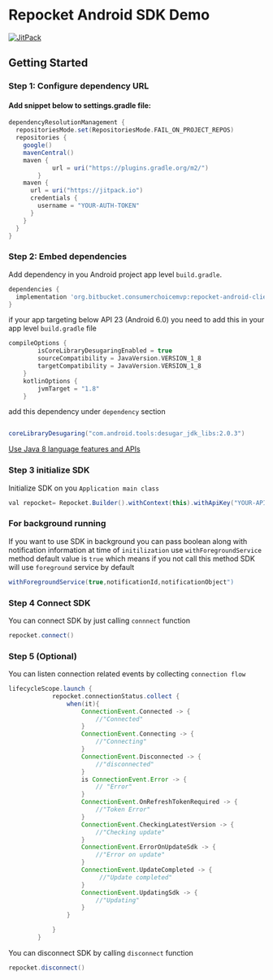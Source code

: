 # Repocket Android SDK Demo

[![JitPack](https://jitpack.io/v/org.bitbucket.consumerchoicemvp/repocket-android-client-sdk.svg)](https://jitpack.io/#org.bitbucket.consumerchoicemvp/repocket-android-client-sdk)

## Getting Started

### Step 1: Configure dependency URL

#### Add snippet below to settings.gradle file:

```groovy
dependencyResolutionManagement {
  repositoriesMode.set(RepositoriesMode.FAIL_ON_PROJECT_REPOS)
  repositories {
    google()
    mavenCentral()
    maven {
            url = uri("https://plugins.gradle.org/m2/")
        }
    maven {
      url = uri("https://jitpack.io")
      credentials {
        username = "YOUR-AUTH-TOKEN"
      }
    }
  }
}
```

### Step 2: Embed dependencies

Add dependency in you Android project app level  `build.gradle`.

```groovy
dependencies {
  implementation 'org.bitbucket.consumerchoicemvp:repocket-android-client-sdk:LATEST-VERSION'
}
```

if your app targeting below API 23 (Android 6.0) you need to add this in your app level `build.gradle` file

```groovy
compileOptions {
        isCoreLibraryDesugaringEnabled = true
        sourceCompatibility = JavaVersion.VERSION_1_8
        targetCompatibility = JavaVersion.VERSION_1_8
    }
    kotlinOptions {
        jvmTarget = "1.8"
    }
```

add this dependency under `dependency` section

```groovy

coreLibraryDesugaring("com.android.tools:desugar_jdk_libs:2.0.3")

```

[Use Java 8 language features and APIs](https://developer.android.com/studio/write/java8-support.html)

### Step 3 initialize SDK

Initialize SDK on you `Application main class`

```groovy
val repocket= Repocket.Builder().withContext(this).withApiKey("YOUR-API-KEY").build()
```

### For background running

If you want to use SDK in background you can pass boolean along with notification information at time of `initilization`
use `withForegroundService` method default value is `true` which means if you not call this method SDK will
use `foreground` service by default

```groovy
withForegroundService(true,notificationId,notificationObject")
```

### Step 4 Connect SDK

You can connect SDK by just calling `connnect` function

```groovy
repocket.connect()
```

### Step 5 (Optional)

You can listen connection related events by collecting `connection flow`

```groovy
lifecycleScope.launch {
            repocket.connectionStatus.collect {
                when(it){
                    ConnectionEvent.Connected -> {
                        //"Connected"
                    }
                    ConnectionEvent.Connecting -> {
                        //"Connecting"
                    }
                    ConnectionEvent.Disconnected -> {
                        //"disconnected"
                    }
                    is ConnectionEvent.Error -> {
                        // "Error"
                    }
                    ConnectionEvent.OnRefreshTokenRequired -> {
                        //"Token Error"
                    }
                    ConnectionEvent.CheckingLatestVersion -> {
                        //"Checking update"
                    }
                    ConnectionEvent.ErrorOnUpdateSdk -> {
                        //"Error on update"
                    }
                    ConnectionEvent.UpdateCompleted -> {
                         //"Update completed"
                    }
                    ConnectionEvent.UpdatingSdk -> {
                        //"Updating"
                    }
                }

            }
        }

```

You can disconnect SDK by calling `disconnect` function

```groovy
repocket.disconnect()
```




